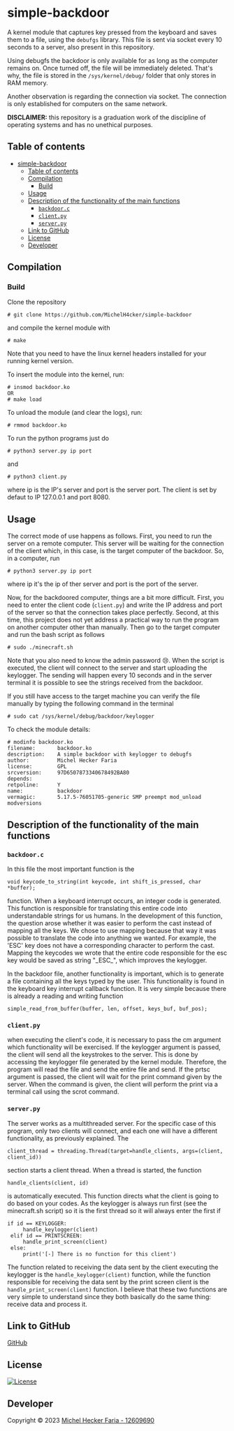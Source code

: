 # simple-backdoor

A kernel module that captures key pressed from the keyboard and saves them to a file, using the ```debufgs``` library. This file is sent via socket every 10 seconds to a server, also present in this repository.

Using debugfs the backdoor is only available for as long as the computer remains on. Once turned off, the file will be immediately deleted. That's why, the file is stored in the ```/sys/kernel/debug/``` folder that only stores in RAM memory.

Another observation is regarding the connection via socket. The connection is only established for computers on the same network.

**DISCLAIMER:** this repository is a graduation work of the discipline of operating systems and has no unethical purposes.

## Table of contents
- [simple-backdoor](#simple-backdoor)
  - [Table of contents](#table-of-contents)
  - [Compilation](#compilation)
    - [Build](#build)
  - [Usage](#usage)
  - [Description of the functionality of the main functions](#description-of-the-functionality-of-the-main-functions)
    - [`backdoor.c`](#backdoorc)
    - [`client.py`](#clientpy)
    - [`server.py`](#serverpy)
  - [Link to GitHub](#link-to-github)
  - [License](#license)
  - [Developer](#developer)

## Compilation
### Build
Clone the repository 

    # git clone https://github.com/MichelH4cker/simple-backdoor

and compile the kernel module with

    # make

Note that you need to have the linux kernel headers installed for your running kernel version.

To insert the module into the kernel, run:

    # insmod backdoor.ko
    OR
    # make load

To unload the module (and clear the logs), run:

    # rmmod backdoor.ko

To run the python programs just do
    
    # python3 server.py ip port

and

    # python3 client.py

where ip is the IP's server and port is the server port.
The client is set by defaut to IP 127.0.0.1 and port 8080.

## Usage

The correct mode of use happens as follows. First, you need to run the server on a remote computer. This server will be waiting for the connection of the client which, in this case, is the target computer of the backdoor. So, in a computer, run

    # python3 server.py ip port

where ip it's the ip of ther server and port is the port of the server.

Now, for the backdoored computer, things are a bit more difficult. First, you need to enter the client code (```client.py```) and write the IP address and port of the server so that the connection takes place perfectly. Second, at this time, this project does not yet address a practical way to run the program on another computer other than manually. Then go to the target computer and run the bash script as follows

    # sudo ./minecraft.sh

Note that you also need to know the admin password 😢. When the script is executed, the client will connect to the server and start uploading the keylogger. The sending will happen every 10 seconds and in the server terminal it is possible to see the strings received from the backdoor.

If you still have access to the target machine you can verify the file manually by typing the following command in the terminal

    # sudo cat /sys/kernel/debug/backdoor/keylogger

To check the module details:

```
# modinfo backdoor.ko
filename:       backdoor.ko
description:    A simple backdoor with keylogger to debugfs
author:         Michel Hecker Faria
license:        GPL
srcversion:     97D6507873340678492BA80
depends:
retpoline:      Y
name:           backdoor
vermagic:       5.17.5-76051705-generic SMP preempt mod_unload modversions
```

## Description of the functionality of the main functions 
### `backdoor.c`
In this file the most important function is the 

    void keycode_to_string(int keycode, int shift_is_pressed, char *buffer);

 function. When a keyboard interrupt occurs, an integer code is generated. This function is responsible for translating this entire code into understandable strings for us humans. In the development of this function, the question arose whether it was easier to perform the cast instead of mapping all the keys. We chose to use mapping because that way it was possible to translate the code into anything we wanted. For example, the 'ESC' key does not have a corresponding character to perform the cast. Mapping the keycodes we wrote that the entire code responsible for the esc key would be saved as string "\_ESC\_", which improves the keylogger.

 In the backdoor file, another functionality is important, which is to generate a file containing all the keys typed by the user. This functionality is found in the keyboard key interrupt callback function. It is very simple because there is already a reading and writing function 
    
    simple_read_from_buffer(buffer, len, offset, keys_buf, buf_pos);

### `client.py`
when executing the client's code, it is necessary to pass the cm argument which functionality will be exercised. If the keylogger argument is passed, the client will send all the keystrokes to the server. This is done by accessing the keylogger file generated by the kernel module. Therefore, the program will read the file and send the entire file and send. If the prtsc argument is passed, the client will wait for the print command given by the server. When the command is given, the client will perform the print via a terminal call using the scrot command.

### `server.py`
The server works as a multithreaded server. For the specific case of this program, only two clients will connect, and each one will have a different functionality, as previously explained. The 

    client_thread = threading.Thread(target=handle_clients, args=(client, client_id)) 

section starts a client thread. When a thread is started, the function 

    handle_clients(client, id)

is automatically executed. This function directs what the client is going to do based on your codes. As the keylogger is always run first (see the minecraft.sh script) so it is the first thread so it will always enter the first if

    if id == KEYLOGGER:
         handle_keylogger(client)
     elif id == PRINTSCREEN:
         handle_print_screen(client)
     else:
         print('[-] There is no function for this client')

The function related to receiving the data sent by the client executing the keylogger is the ```handle_keylogger(client)``` function, while the function responsible for receiving the data sent by the print screen client is the ```handle_print_screen(client)``` function. I believe that these two functions are very simple to understand since they both basically do the same thing: receive data and process it.

## Link to GitHub
<a href="https://github.com/MichelH4cker/simple-backdoor">GitHub</a>

## License
<a href="https://github.com/jarun/googler/blob/master/LICENSE"><img src="https://img.shields.io/badge/license-GPLv2-yellow.svg?maxAge=2592000" alt="License" /></a>

## Developer
Copyright © 2023 [Michel Hecker Faria - 12609690](mailto:michel.hecker@usp.br)
